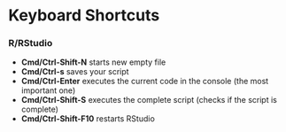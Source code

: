 # Keyboard Shortcuts

### R/RStudio

- **Cmd/Ctrl-Shift-N**   starts new empty file
- **Cmd/Ctrl-s**         saves your script
- **Cmd/Ctrl-Enter**     executes the current code in the console (the most important one)
- **Cmd/Ctrl-Shift-S**   executes the complete script (checks if the script is complete)
- **Cmd/Ctrl-Shift-F10** restarts RStudio
